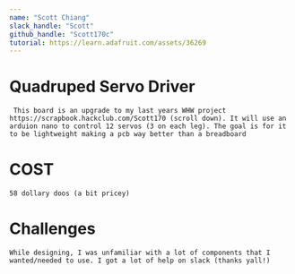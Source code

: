 ```yaml
---
name: "Scott Chiang"
slack_handle: "Scott"
github_handle: "Scott170c"
tutorial: https://learn.adafruit.com/assets/36269
---
```

# Quadruped Servo Driver

`
This board is an upgrade to my last years WHW project https://scrapbook.hackclub.com/Scott170 (scroll down). It will use an arduion nano to control 12 servos (3 on each leg). The goal is for it to be lightweight making a pcb way better than a breadboard`

<!-- How much is it going to cost? -->
# COST
`58 dollary doos (a bit pricey)`

<!-- Tell us a little bit about your design process. What were some challenges? What helped? ***Totally optional*** -->
# Challenges
`
While designing, I was unfamiliar with a lot of components that I wanted/needed to use. I got a lot of help on slack (thanks yall!)
`
